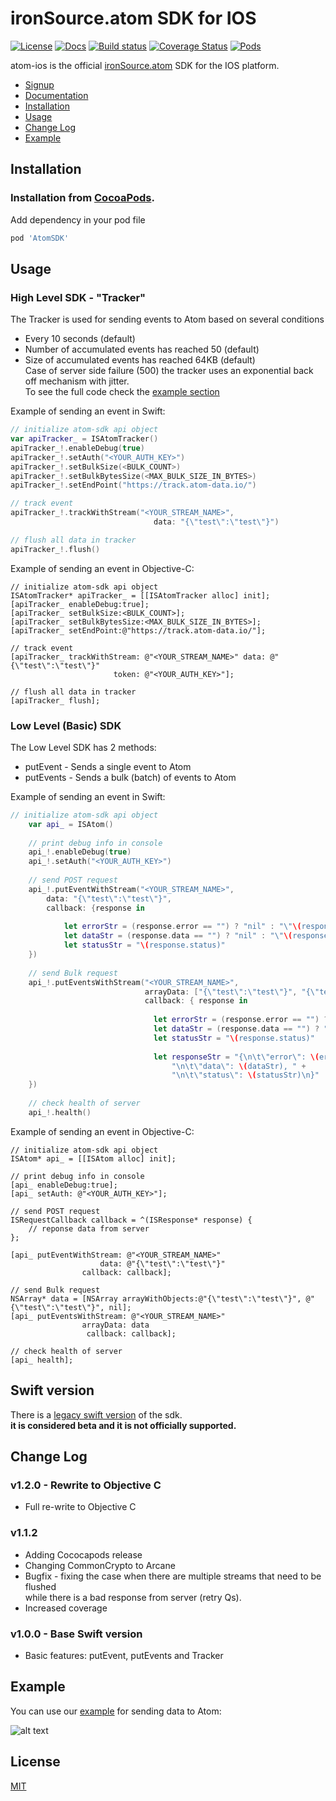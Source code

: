 # ironSource.atom SDK for IOS

[![License][license-image]][license-url]
[![Docs][docs-image]][docs-url]
[![Build status][travis-image]][travis-url]
[![Coverage Status][coverage-image]][coverage-url]
[![Pods][pod-image]][pod-url]

atom-ios is the official [ironSource.atom](http://www.ironsrc.com/data-flow-management) SDK for the IOS platform.

- [Signup](https://atom.ironsrc.com/#/signup)
- [Documentation](https://ironsource.github.io/atom-ios/)
- [Installation](#installation)
- [Usage](#usage)
- [Change Log](#change-log)
- [Example](#example)

## Installation

### Installation from [CocoaPods](https://cocoapods.org/?q=atomsdk).
Add dependency in your pod file
```ruby
pod 'AtomSDK'
```

## Usage

### High Level SDK - "Tracker"
The Tracker is used for sending events to Atom based on several conditions
- Every 10 seconds (default)
- Number of accumulated events has reached 50 (default)
- Size of accumulated events has reached 64KB (default)  
Case of server side failure (500) the tracker uses an exponential back off mechanism with jitter.  
To see the full code check the [example section](#example)  

Example of sending an event in Swift:
```swift
// initialize atom-sdk api object
var apiTracker_ = ISAtomTracker()
apiTracker_!.enableDebug(true)
apiTracker_!.setAuth("<YOUR_AUTH_KEY>")
apiTracker_!.setBulkSize(<BULK_COUNT>)
apiTracker_!.setBulkBytesSize(<MAX_BULK_SIZE_IN_BYTES>)
apiTracker_!.setEndPoint("https://track.atom-data.io/")

// track event
apiTracker_!.trackWithStream("<YOUR_STREAM_NAME>",
                                data: "{\"test\":\"test\"}")

// flush all data in tracker
apiTracker_!.flush()

```
Example of sending an event in Objective-C:
```objc
// initialize atom-sdk api object
ISAtomTracker* apiTracker_ = [[ISAtomTracker alloc] init];
[apiTracker_ enableDebug:true];
[apiTracker_ setBulkSize:<BULK_COUNT>];
[apiTracker_ setBulkBytesSize:<MAX_BULK_SIZE_IN_BYTES>];
[apiTracker_ setEndPoint:@"https://track.atom-data.io/"];

// track event
[apiTracker_ trackWithStream: @"<YOUR_STREAM_NAME>" data: @"{\"test\":\"test\"}"
                       token: @"<YOUR_AUTH_KEY>"];

// flush all data in tracker
[apiTracker_ flush];
```

### Low Level (Basic) SDK
The Low Level SDK has 2 methods:  
- putEvent - Sends a single event to Atom  
- putEvents - Sends a bulk (batch) of events to Atom

Example of sending an event in Swift:
```swift
// initialize atom-sdk api object
    var api_ = ISAtom()
    
    // print debug info in console
    api_!.enableDebug(true)
    api_!.setAuth("<YOUR_AUTH_KEY>")
    
    // send POST request
    api_!.putEventWithStream("<YOUR_STREAM_NAME>",
        data: "{\"test\":\"test\"}",
        callback: {response in
            
            let errorStr = (response.error == "") ? "nil" : "\"\(response.error)\""
            let dataStr = (response.data == "") ? "nil" : "\"\(response.data)\""
            let statusStr = "\(response.status)"
    })
    
    // send Bulk request
    api_!.putEventsWithStream("<YOUR_STREAM_NAME>",
                              arrayData: ["{\"test\":\"test\"}", "{\"test\":\"test\"}"],
                              callback: { response in
                                
                                let errorStr = (response.error == "") ? "nil" : "\"\(response.error)\""
                                let dataStr = (response.data == "") ? "nil" : "\"\(response.data)\""
                                let statusStr = "\(response.status)"
                                
                                let responseStr = "{\n\t\"error\": \(errorStr), " +
                                    "\n\t\"data\": \(dataStr), " +
                                    "\n\t\"status\": \(statusStr)\n}"
    })
    
    // check health of server
    api_!.health()
```
Example of sending an event in Objective-C:
```objc
// initialize atom-sdk api object
ISAtom* api_ = [[ISAtom alloc] init];

// print debug info in console
[api_ enableDebug:true];
[api_ setAuth: @"<YOUR_AUTH_KEY>"];

// send POST request
ISRequestCallback callback = ^(ISResponse* response) {
    // reponse data from server
};

[api_ putEventWithStream: @"<YOUR_STREAM_NAME>"
                    data: @"{\"test\":\"test\"}"
                callback: callback];

// send Bulk request
NSArray* data = [NSArray arrayWithObjects:@"{\"test\":\"test\"}", @"{\"test\":\"test\"}", nil];
[api_ putEventsWithStream: @"<YOUR_STREAM_NAME>"
                arrayData: data
                 callback: callback];

// check health of server
[api_ health];         
```

## Swift version
There is a [legacy swift version](https://github.com/ironSource/atom-ios/tree/swift) of the sdk.  
**it is considered beta and it is not officially supported.**


## Change Log

### v1.2.0 - Rewrite to Objective C
- Full re-write to Objective C

### v1.1.2
- Adding Cococapods release
- Changing CommonCrypto to Arcane
- Bugfix - fixing the case when there are multiple streams that need to be flushed    
while there is a bad response from server (retry Qs).
- Increased coverage

### v1.0.0 - Base Swift version
- Basic features: putEvent, putEvents and Tracker


## Example 
You can use our [example][example-url] for sending data to Atom:

![alt text][example]

## License
[MIT](LICENSE)

[docs-image]: https://img.shields.io/badge/docs-latest-blue.svg
[docs-url]: https://ironsource.github.io/atom-ios/
[pod-image]: https://img.shields.io/cocoapods/v/AtomSDK.svg
[pod-url]: https://cocoapods.org/?q=AtomSDK
[travis-image]: https://travis-ci.org/ironSource/atom-ios.svg?branch=master
[travis-url]: https://travis-ci.org/ironSource/atom-ios
[coverage-image]: https://coveralls.io/repos/github/ironSource/atom-ios/badge.svg?branch=master
[coverage-url]: https://coveralls.io/github/ironSource/atom-ios?branch=master
[license-image]: https://img.shields.io/badge/license-MIT-blue.svg
[license-url]: LICENSE
[example]: https://cloud.githubusercontent.com/assets/1713228/15971662/08129c62-2f43-11e6-980d-66d36a41f961.png "example"
[example-url]: atom-sdk/AtomSDKExample
